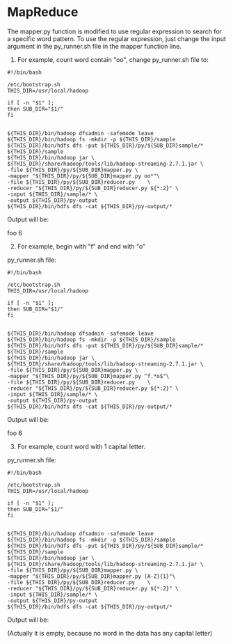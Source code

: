 # MapReduce

The mapper.py function is modified to use regular expression to search for a specific word pattern. To use the regular expression, just change the input argument in the py_runner.sh file in the mapper function line.

1. For example, count word contain "oo", change py_runner.sh file to:


```
#!/bin/bash

/etc/bootstrap.sh
THIS_DIR=/usr/local/hadoop

if [ -n "$1" ];
then SUB_DIR="$1/" 
fi


${THIS_DIR}/bin/hadoop dfsadmin -safemode leave
${THIS_DIR}/bin/hadoop fs -mkdir -p ${THIS_DIR}/sample
${THIS_DIR}/bin/hdfs dfs -put ${THIS_DIR}/py/${SUB_DIR}sample/* ${THIS_DIR}/sample
${THIS_DIR}/bin/hadoop jar \
${THIS_DIR}/share/hadoop/tools/lib/hadoop-streaming-2.7.1.jar \
-file ${THIS_DIR}/py/${SUB_DIR}mapper.py \
-mapper "${THIS_DIR}/py/${SUB_DIR}mapper.py oo*"\
-file ${THIS_DIR}/py/${SUB_DIR}reducer.py    \
-reducer "${THIS_DIR}/py/${SUB_DIR}reducer.py ${*:2}" \
-input ${THIS_DIR}/sample/* \
-output ${THIS_DIR}/py-output
${THIS_DIR}/bin/hdfs dfs -cat ${THIS_DIR}/py-output/*
```

Output will be:

foo 6

2. For example, begin with "f" and end with "o"

py_runner.sh file:

```
#!/bin/bash

/etc/bootstrap.sh
THIS_DIR=/usr/local/hadoop

if [ -n "$1" ];
then SUB_DIR="$1/" 
fi


${THIS_DIR}/bin/hadoop dfsadmin -safemode leave
${THIS_DIR}/bin/hadoop fs -mkdir -p ${THIS_DIR}/sample
${THIS_DIR}/bin/hdfs dfs -put ${THIS_DIR}/py/${SUB_DIR}sample/* ${THIS_DIR}/sample
${THIS_DIR}/bin/hadoop jar \
${THIS_DIR}/share/hadoop/tools/lib/hadoop-streaming-2.7.1.jar \
-file ${THIS_DIR}/py/${SUB_DIR}mapper.py \
-mapper "${THIS_DIR}/py/${SUB_DIR}mapper.py ^f.*o$"\
-file ${THIS_DIR}/py/${SUB_DIR}reducer.py    \
-reducer "${THIS_DIR}/py/${SUB_DIR}reducer.py ${*:2}" \
-input ${THIS_DIR}/sample/* \
-output ${THIS_DIR}/py-output
${THIS_DIR}/bin/hdfs dfs -cat ${THIS_DIR}/py-output/*
```

Output will be:

foo 6

3. For example, count word with 1 capital letter.

py_runner.sh file:

```
#!/bin/bash

/etc/bootstrap.sh
THIS_DIR=/usr/local/hadoop

if [ -n "$1" ];
then SUB_DIR="$1/" 
fi


${THIS_DIR}/bin/hadoop dfsadmin -safemode leave
${THIS_DIR}/bin/hadoop fs -mkdir -p ${THIS_DIR}/sample
${THIS_DIR}/bin/hdfs dfs -put ${THIS_DIR}/py/${SUB_DIR}sample/* ${THIS_DIR}/sample
${THIS_DIR}/bin/hadoop jar \
${THIS_DIR}/share/hadoop/tools/lib/hadoop-streaming-2.7.1.jar \
-file ${THIS_DIR}/py/${SUB_DIR}mapper.py \
-mapper "${THIS_DIR}/py/${SUB_DIR}mapper.py [A-Z]{1}"\
-file ${THIS_DIR}/py/${SUB_DIR}reducer.py    \
-reducer "${THIS_DIR}/py/${SUB_DIR}reducer.py ${*:2}" \
-input ${THIS_DIR}/sample/* \
-output ${THIS_DIR}/py-output
${THIS_DIR}/bin/hdfs dfs -cat ${THIS_DIR}/py-output/*
```

Output will be:

(Actually it is empty, because no word in the data has any capital letter)
